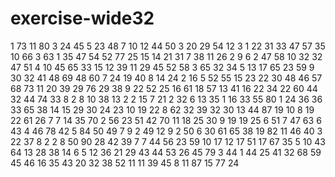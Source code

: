 # exercise-wide32
1
73
11
80
3
24
45
5
23
48
7
10
12
44
50
3
20
29
54
12
3
1
22
31
33
47
57
35
10
66
3
63
1
35
47
54
52
77
25
15
14
21
31
7
38
11
26
2
9
6
2
47
58
10
32
32
47
51
4
10
45
65
33
15
12
39
11
29
45
52
58
3
65
32
34
5
13
17
65
23
59
9
30
32
41
48
69
48
60
7
24
19
40
8
14
24
2
16
5
52
55
15
23
22
30
48
46
57
68
73
11
20
39
29
76
29
38
9
22
52
25
16
61
18
57
13
41
16
22
34
22
60
44
32
44
74
33
8
2
8
10
38
13
2
2
15
7
21
2
32
6
13
35
1
16
33
55
80
1
24
36
36
33
65
38
14
15
29
30
24
23
10
19
22
8
62
32
39
32
30
13
44
87
19
10
8
19
22
61
26
7
7
14
35
70
2
56
23
51
42
70
11
18
25
30
9
19
19
25
6
51
7
47
63
6
43
4
46
78
42
5
84
50
49
7
9
2
49
12
9
2
50
6
30
61
65
38
19
82
11
46
40
3
22
37
8
2
2
8
50
90
28
42
39
7
7
44
56
23
59
10
17
12
17
51
17
67
35
5
10
43
64
13
28
38
14
6
5
12
36
21
29
43
44
53
26
45
79
3
44
1
44
25
41
32
68
59
45
46
16
35
43
20
32
38
52
11
11
39
45
8
11
87
15
77
24
